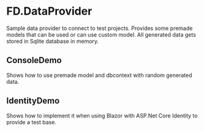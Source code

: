 # FD.DataProvider
Sample data provider to connect to test projects. Provides some premade models that can be used or can use custom model. All generated data gets stored in Sqlite database in memory.

## ConsoleDemo

Shows how to use premade model and dbcontext with random generated data.


## IdentityDemo

Shows how to implement it when using Blazor with ASP.Net Core Identity to provide a test base.
